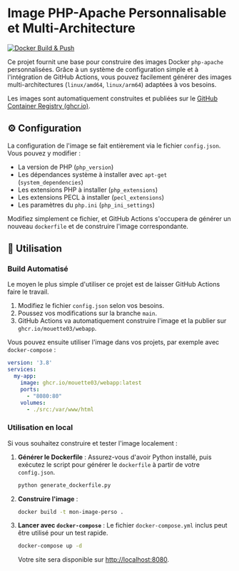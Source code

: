 # Image PHP-Apache Personnalisable et Multi-Architecture

[![Docker Build & Push](https://github.com/Mouette03/WebApp/actions/workflows/docker-publish.yml/badge.svg)](https://github.com/Mouette03/WebApp/actions/workflows/docker-publish.yml)

Ce projet fournit une base pour construire des images Docker `php-apache` personnalisées. Grâce à un système de configuration simple et à l'intégration de GitHub Actions, vous pouvez facilement générer des images multi-architectures (`linux/amd64`, `linux/arm64`) adaptées à vos besoins.

Les images sont automatiquement construites et publiées sur le [GitHub Container Registry (ghcr.io)](https://github.com/users/Mouette03/packages/container/package/webapp).

## ⚙️ Configuration

La configuration de l'image se fait entièrement via le fichier `config.json`. Vous pouvez y modifier :

-   La version de PHP (`php_version`)
-   Les dépendances système à installer avec `apt-get` (`system_dependencies`)
-   Les extensions PHP à installer (`php_extensions`)
-   Les extensions PECL à installer (`pecl_extensions`)
-   Les paramètres du `php.ini` (`php_ini_settings`)

Modifiez simplement ce fichier, et GitHub Actions s'occupera de générer un nouveau `dockerfile` et de construire l'image correspondante.

## 🚀 Utilisation

### Build Automatisé

Le moyen le plus simple d'utiliser ce projet est de laisser GitHub Actions faire le travail.
1.  Modifiez le fichier `config.json` selon vos besoins.
2.  Poussez vos modifications sur la branche `main`.
3.  GitHub Actions va automatiquement construire l'image et la publier sur `ghcr.io/mouette03/webapp`.

Vous pouvez ensuite utiliser l'image dans vos projets, par exemple avec `docker-compose` :

```yaml
version: '3.8'
services:
  my-app:
    image: ghcr.io/mouette03/webapp:latest
    ports:
      - "8080:80"
    volumes:
      - ./src:/var/www/html
```

### Utilisation en local

Si vous souhaitez construire et tester l'image localement :

1.  **Générer le Dockerfile** :
    Assurez-vous d'avoir Python installé, puis exécutez le script pour générer le `dockerfile` à partir de votre `config.json`.
    ```bash
    python generate_dockerfile.py
    ```

2.  **Construire l'image** :
    ```bash
    docker build -t mon-image-perso .
    ```

3.  **Lancer avec `docker-compose`** :
    Le fichier `docker-compose.yml` inclus peut être utilisé pour un test rapide.
    ```bash
    docker-compose up -d
    ```
    Votre site sera disponible sur [http://localhost:8080](http://localhost:8080).
